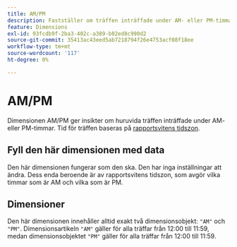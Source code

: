 ```yaml
---
title: AM/PM
description: Fastställer om träffen inträffade under AM- eller PM-timmar.
feature: Dimensions
exl-id: 93fcdb9f-2ba3-402c-a389-b02ed8c990d2
source-git-commit: 35413ac43eed5ab7218794f26e4753acf08f18ee
workflow-type: tm+mt
source-wordcount: '117'
ht-degree: 0%

---
```


# AM/PM

Dimensionen AM/PM ger insikter om huruvida träffen inträffade under AM- eller PM-timmar. Tid för träffen baseras på [rapportsvitens tidszon](/help/admin/admin/general-acct-settings-admin.md).

## Fyll den här dimensionen med data

Den här dimensionen fungerar som den ska. Den har inga inställningar att ändra. Dess enda beroende är av rapportsvitens tidszon, som avgör vilka timmar som är AM och vilka som är PM.

## Dimensioner

Den här dimensionen innehåller alltid exakt två dimensionsobjekt: `"AM"` och `"PM"`. Dimensionsartikeln `"AM"` gäller för alla träffar från 12:00 till 11:59, medan dimensionsobjektet `"PM"` gäller för alla träffar från 12:00 till 11:59.
